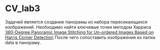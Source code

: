# CV_lab3

Задачей является создание панорамы из набора пересекающихся изображений.
Необходимо найти ключевые точки методом Харриса
[360-Degree Panoramic Image Stitching for Un-ordered Images Based on Harris Corner Detection](https://www.researchgate.net/publication/331204774_360-Degree_Panoramic_Image_Stitching_for_Un-ordered_Images_Based_on_Harris_Corner_Detection)
После чего сопоставить изображения из папки data в панораму.
